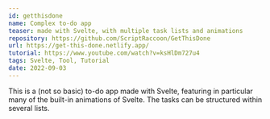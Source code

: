 ```yaml
---
id: getthisdone
name: Complex to-do app
teaser: made with Svelte, with multiple task lists and animations
repository: https://github.com/ScriptRaccoon/GetThisDone
url: https://get-this-done.netlify.app/
tutorial: https://www.youtube.com/watch?v=ksHlDm727u4
tags: Svelte, Tool, Tutorial
date: 2022-09-03
---
```


This is a (not so basic) to-do app made with Svelte, featuring in particular many of the built-in animations of Svelte. The tasks can be structured within several lists.
